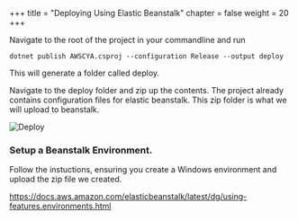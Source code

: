 +++
title = "Deploying Using Elastic Beanstalk"
chapter = false
weight = 20
+++

Navigate to the root of the project in your commandline and run

```
dotnet publish AWSCYA.csproj --configuration Release --output deploy
```
This will generate a folder called deploy.

Navigate to the deploy folder and zip up the contents. The project already contains configuration files for elastic beanstalk. This zip folder is what we will upload to beanstalk.

![Deploy](/images/eb-deploy-1.png)

### Setup a Beanstalk Environment.

Follow the instuctions, ensuring you create a Windows environment and upload the zip file we created. 

https://docs.aws.amazon.com/elasticbeanstalk/latest/dg/using-features.environments.html
